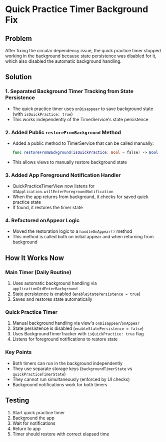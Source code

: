 # Quick Practice Timer Background Fix

## Problem
After fixing the circular dependency issue, the quick practice timer stopped working in the background because state persistence was disabled for it, which also disabled the automatic background handling.

## Solution

### 1. Separated Background Timer Tracking from State Persistence
- The quick practice timer uses `onDisappear` to save background state (with `isQuickPractice: true`)
- This works independently of the TimerService's state persistence

### 2. Added Public `restoreFromBackground` Method
- Added a public method to TimerService that can be called manually:
  ```swift
  func restoreFromBackground(isQuickPractice: Bool = false) -> Bool
  ```
- This allows views to manually restore background state

### 3. Added App Foreground Notification Handler
- QuickPracticeTimerView now listens for `UIApplication.willEnterForegroundNotification`
- When the app returns from background, it checks for saved quick practice state
- If found, it restores the timer state

### 4. Refactored onAppear Logic
- Moved the restoration logic to a `handleOnAppear()` method
- This method is called both on initial appear and when returning from background

## How It Works Now

### Main Timer (Daily Routine)
1. Uses automatic background handling via `applicationDidEnterBackground`
2. State persistence is enabled (`enableStatePersistence = true`)
3. Saves and restores state automatically

### Quick Practice Timer
1. Manual background handling via view's `onDisappear`/`onAppear`
2. State persistence is disabled (`enableStatePersistence = false`)
3. Uses BackgroundTimerTracker with `isQuickPractice: true` flag
4. Listens for foreground notifications to restore state

### Key Points
- Both timers can run in the background independently
- They use separate storage keys (`backgroundTimerState` vs `quickPracticeTimerState`)
- They cannot run simultaneously (enforced by UI checks)
- Background notifications work for both timers

## Testing
1. Start quick practice timer
2. Background the app
3. Wait for notifications
4. Return to app
5. Timer should restore with correct elapsed time